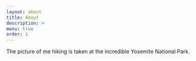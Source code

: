 ```yaml
---
layout: about
title: About
description: >
menu: true
order: 1
---
```


The picture of me hiking is taken at the incredible Yosemite National Park.

<!--I am a second year MS student at [Stanford University](https://www.stanford.edu/) as part of [ICME](https://icme.stanford.edu/). I am interested in the use of machine learning in the music industry, as well as the development of data-based personalised education platforms.-->

<!--Previously, I graduated from [Pembroke College](https://www.pmb.ox.ac.uk/) in the [University of Oxford](http://www.ox.ac.uk/) with an MMath in Mathematics.-->

<!--You can find some of my projects on my [Github](https://github.com/alexTsaptsinos). I do my best at curating interesting playlists on my [Spotify](https://open.spotify.com/user/1160348824), have a listen!-->

